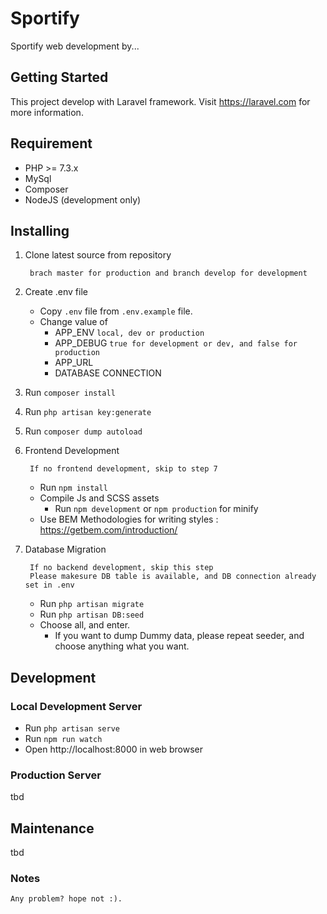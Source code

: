 # Sportify

Sportify web development by...

## Getting Started

This project develop with Laravel framework. Visit https://laravel.com for more information.

## Requirement

* PHP >= 7.3.x
* MySql
* Composer
* NodeJS (development only)

## Installing 

1. Clone latest source from repository
        
        brach master for production and branch develop for development

2. Create .env file
    * Copy `.env` file from `.env.example` file.
    * Change value of
        * APP_ENV
            `local, dev or production`
        * APP_DEBUG
            `true for development or dev, and false for production`
        * APP_URL
        * DATABASE CONNECTION

3. Run `composer install`
4. Run `php artisan key:generate`
5. Run `composer dump autoload`

6. Frontend Development
    
        If no frontend development, skip to step 7

    * Run `npm install`
    * Compile Js and SCSS assets
        - Run `npm development` or `npm production` for minify
    * Use BEM Methodologies for writing styles : https://getbem.com/introduction/

7. Database Migration 

        If no backend development, skip this step
        Please makesure DB table is available, and DB connection already set in .env

    * Run `php artisan migrate`
    * Run `php artisan DB:seed`
    * Choose all, and enter.
        * If you want to dump Dummy data, please repeat seeder, and choose anything what you want.

## Development

### Local Development Server
* Run `php artisan serve`
* Run `npm run watch`
* Open http://localhost:8000 in web browser

### Production Server
tbd

## Maintenance
tbd

### Notes

    Any problem? hope not :).
